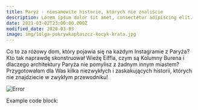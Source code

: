 ```yaml
---
title: Paryż - niesamowite historie, których nie znaliście
description: Lorem ipsum dolor sit amet, consectetur adipiscing elit.
date: 2021-03-02T23:00:00.000Z
modified_date: 2020-03-03
image: img/1olga-pokrywkapłaszcz-kocyk-krata.jpg
---
```

Co to za różowy dom, który pojawia się na każdym Instagramie z Paryża? Kto tak naprawdę skonstruował Wieżę Eiffla, czym są Kolumny Burena i dlaczego architektury Paryża nie pomylisz z żadnym innym miastem? Przygotowałam dla Was kilka niezwykłych i zaskakujących historii, których nie znajdziecie w zwykłym przewodniku!

![Error](img/historia-wieża-eiffla-blog-paryż-olga-pokrywka.jpg)

Example code block:

```js

```